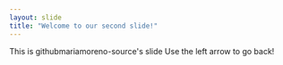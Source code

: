 ```yaml
---
layout: slide
title: "Welcome to our second slide!"
---
```

This is githubmariamoreno-source's slide
Use the left arrow to go back!